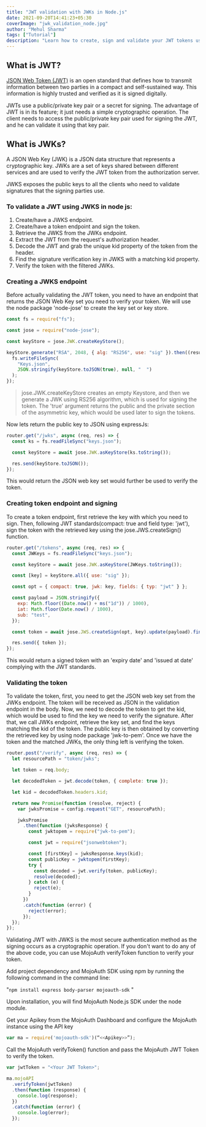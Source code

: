 ```yaml
---
title: "JWT validation with JWKs in Node.js"
date: 2021-09-20T14:41:23+05:30
coverImage: "jwk_validation_node.jpg"
author: "Mehul Sharma"
tags: ["Tutorial"]
description: "Learn how to create, sign and validate your JWT tokens using RS256 with JWKS endpoint in Node.JS"
---
```


## What is JWT?

[JSON Web Token (JWT)](https://mojoauth.com/blog/what-is-jwt/) is an open standard that defines how to transmit information between two parties in a compact and self-sustained way. This information is highly trusted and verified as it is signed digitally.

JWTs use a public/private key pair or a secret for signing. The advantage of JWT is in its feature; it just needs a simple cryptographic operation. The client needs to access the public/private key pair used for signing the JWT, and he can validate it using that key pair.

## What is JWKs?

​​A JSON Web Key (JWK) is a JSON data structure that represents a cryptographic key. JWKs are a set of keys shared between different services and are used to verify the JWT token from the authorization server.

JWKS exposes the public keys to all the clients who need to validate signatures that the signing parties use.

### To validate a JWT using JWKS in node js:

1. Create/have a JWKS endpoint.
2. Create/have a token endpoint and sign the token.
3. Retrieve the JWKS from the JWKs endpoint.
4. Extract the JWT from the request's authorization header.
5. Decode the JWT and grab the unique kid property of the token from the header.
6. Find the signature verification key in JWKS with a matching kid property.
7. Verify the token with the filtered JWKs.

### Creating a JWKS endpoint

Before actually validating the JWT token, you need to have an endpoint that returns the JSON Web Key set you need to verify your token. We will use the node package 'node-jose' to create the key set or key store.

```js
const fs = require("fs");

const jose = require("node-jose");

const keyStore = jose.JWK.createKeyStore();

keyStore.generate("RSA", 2048, { alg: "RS256", use: "sig" }).then((result) => {
  fs.writeFileSync(
    "Keys.json",
    JSON.stringify(keyStore.toJSON(true), null, "  ")
  );
});
```

> jose.JWK.createKeyStore creates an empty Keystore, and then we generate a JWK using RS256 algorithm, which is used for signing the token.
> The 'true' argument returns the public and the private section of the asymmetric key, which would be used later to sign the tokens.

Now lets return the public key to JSON using expressJs:

```js
router.get("/jwks", async (req, res) => {
  const ks = fs.readFileSync("keys.json");

  const keyStore = await jose.JWK.asKeyStore(ks.toString());

  res.send(keyStore.toJSON());
});
```

This would return the JSON web key set would further be used to verify the token.

### Creating token endpoint and signing

To create a token endpoint, first retrieve the key with which you need to sign. Then, following JWT standards(compact: true and field type: 'jwt'), sign the token with the retrieved key using the jose.JWS.createSign() function.

```js
router.get("/tokens", async (req, res) => {
  const JWKeys = fs.readFileSync("keys.json");

  const keyStore = await jose.JWK.asKeyStore(JWKeys.toString());

  const [key] = keyStore.all({ use: "sig" });

  const opt = { compact: true, jwk: key, fields: { typ: "jwt" } };

  const payload = JSON.stringify({
    exp: Math.floor((Date.now() + ms("1d")) / 1000),
    iat: Math.floor(Date.now() / 1000),
    sub: "test",
  });

  const token = await jose.JWS.createSign(opt, key).update(payload).final();

  res.send({ token });
});
```

This would return a signed token with an 'expiry date' and 'issued at date' complying with the JWT standards.

### Validating the token

To validate the token, first, you need to get the JSON web key set from the JWKs endpoint. The token will be received as JSON in the validation endpoint in the body. Now, we need to decode the token to get the kid, which would be used to find the key we need to verify the signature. After that, we call JWKs endpoint, retrieve the key set, and find the keys matching the kid of the token. The public key is then obtained by converting the retrieved key by using node package 'jwk-to-pem'. Once we have the token and the matched JWKs, the only thing left is verifying the token.

```js
router.post("/verify", async (req, res) => {
  let resourcePath = "token/jwks";

  let token = req.body;

  let decodedToken = jwt.decode(token, { complete: true });

  let kid = decodedToken.headers.kid;

  return new Promise(function (resolve, reject) {
    var jwksPromise = config.request("GET", resourcePath);

    jwksPromise
      .then(function (jwksResponse) {
        const jwktopem = require("jwk-to-pem");

        const jwt = require("jsonwebtoken");

        const [firstKey] = jwksResponse.keys(kid);
        const publicKey = jwktopem(firstKey);
        try {
          const decoded = jwt.verify(token, publicKey);
          resolve(decoded);
        } catch (e) {
          reject(e);
        }
      })
      .catch(function (error) {
        reject(error);
      });
  });
});
```

Validating JWT with JWKS is the most secure authentication method as the signing occurs as a cryptographic operation. If you don't want to do any of the above code, you can use MojoAuth verifyToken function to verify your token.

Add project dependency and MojoAuth SDK using npm by running the following command in the command line:

"`npm install express body-parser mojoauth-sdk` "

Upon installation, you will find MojoAuth Node.js SDK under the node module.

Get your Apikey from the MojoAuth Dashboard and configure the MojoAuth instance using the API key

```js
var ma = require('mojoauth-sdk')(“<<Apikey>>”);
```

Call the MojoAuth verifyToken() function and pass the MojoAuth JWT Token to verify the token.

```js
var jwtToken = "<Your JWT Token>";

ma.mojoAPI
  .verifyToken(jwtToken)
  .then(function (response) {
    console.log(response);
  })
  .catch(function (error) {
    console.log(error);
  });
```

